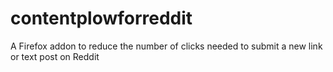 # contentplowforreddit
A Firefox addon to reduce the number of clicks needed to submit a new link or text post on Reddit
